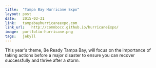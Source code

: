 ```yaml
---
title:	"Tampa Bay Hurricane Expo"
layout:	post
date:	2015-03-31
link:	tampabayhurricaneexpo.com
link_url:	http://commbocc.github.io/hurricaneExpo/
image:	portfolio-hurricane.png
tags:	jekyll
---
```


This year's theme, Be Ready Tampa Bay, will focus on the importance of taking actions before a major disaster to ensure you can recover successfully and thrive after a storm.